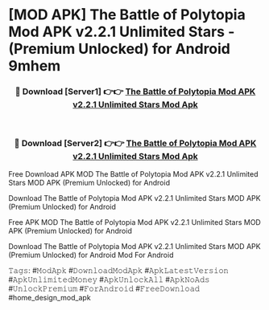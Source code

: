 # [MOD APK] The Battle of Polytopia Mod APK v2.2.1 Unlimited Stars - (Premium Unlocked) for Android 9mhem



<div align="center">
<h3>🔴 Download [Server1] 👉👉 <a href="https://momento.my/?title=The_Battle_of_Polytopia_Mod_APK_v2.2.1_Unlimited_Stars">The Battle of Polytopia Mod APK v2.2.1 Unlimited Stars Mod Apk</a></h3><br>

<h3>🔴 Download [Server2] 👉👉 <a href="https://momento.my/?title=The_Battle_of_Polytopia_Mod_APK_v2.2.1_Unlimited_Stars">The Battle of Polytopia Mod APK v2.2.1 Unlimited Stars Mod Apk</a></h3>
</div>



Free Download APK MOD The Battle of Polytopia Mod APK v2.2.1 Unlimited Stars MOD APK (Premium Unlocked) for Android

Download The Battle of Polytopia Mod APK v2.2.1 Unlimited Stars MOD APK (Premium Unlocked) for Android

Free APK MOD The Battle of Polytopia Mod APK v2.2.1 Unlimited Stars MOD APK (Premium Unlocked) for Android

Download The Battle of Polytopia Mod APK v2.2.1 Unlimited Stars MOD APK (Premium Unlocked) for Android Mod For Android

𝚃𝚊𝚐𝚜: #𝙼𝚘𝚍𝙰𝚙𝚔 #𝙳𝚘𝚠𝚗𝚕𝚘𝚊𝚍𝙼𝚘𝚍𝙰𝚙𝚔 #𝙰𝚙𝚔𝙻𝚊𝚝𝚎𝚜𝚝𝚅𝚎𝚛𝚜𝚒𝚘𝚗 #𝙰𝚙𝚔𝚄𝚗𝚕𝚒𝚖𝚒𝚝𝚎𝚍𝙼𝚘𝚗𝚎𝚢 #𝙰𝚙𝚔𝚄𝚗𝚕𝚘𝚌𝚔𝙰𝚕𝚕 #𝙰𝚙𝚔𝙽𝚘𝙰𝚍𝚜 #𝚄𝚗𝚕𝚘𝚌𝚔𝙿𝚛𝚎𝚖𝚒𝚞𝚖 #𝙵𝚘𝚛𝙰𝚗𝚍𝚛𝚘𝚒𝚍 #𝙵𝚛𝚎𝚎𝙳𝚘𝚠𝚗𝚕𝚘𝚊𝚍 #home_design_mod_apk
